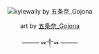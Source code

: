 <p align="center">
  <img src="https://media.discordapp.net/attachments/905483080641417281/1398607657874489418/VVRBYm1VZEFFcXB0T0N3OUg1SytHMGRQeWJFSlZnYlRVcTRSY0FZR09vdz0.jpg?ex=68912f22&is=688fdda2&hm=e8aad676ae9b0e47fcb553bd042c6256ef335b09ca35db62d42dc330a200d165&=&format=webp&width=1172&height=837" alt="kylewally by 五条奈_Gojona"/>
</p>
<p align=center> art by <a href=https://shaonaichaunay.lofter.com/>五条奈_Gojona</a></a> </p>
<p align=center>──── ↭༒↭ ────</a> </p>
